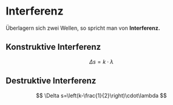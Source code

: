  # Interferenz   
Überlagern sich zwei Wellen, so spricht man von **Interferenz.**   
 ## Konstruktive Interferenz   

$$
\Delta s=k\cdot \lambda
$$
 ## Destruktive Interferenz   

$$
\Delta s=\left(k-\frac{1}{2}\right)\cdot\lambda
$$
   
